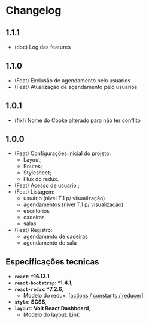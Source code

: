 # Changelog

## 1.1.1
  - (doc) Log das features

## 1.1.0
  - (Feat) Exclusão de agendamento pelo usuarios
  - (Feat) Atualização de agendamento pelo usuarios


## 1.0.1
  - (fix!) Nome do Cooke alterado para não ter conflito

## 1.0.0

- (Feat) Configurações inicial do projeto:
  - Layout;
  - Routes;
  - Stylesheet;
  - Flux do redux.
- (Feat) Acesso de usuario ;
- (Feat) Listagem: 
  - usuário (nivel T.1 p/ visualização)
  - agendamentos (nivel T.1 p/ visualização)
  - escritórios 
  - cadeiras 
  - salas 
- (Feat) Registro: 
  - agendamento de cadeiras 
  - agendamento de sala 

## Especificações tecnicas

- **`react`: ^16.13.1**,
- **`react-bootstrap`: ^1.4.1**,
- **`react-redux`: ^7.2.6**,
  - Modelo do redux: [[actions / constants / reducer](https://medium.com/reactbrasil/iniciando-com-redux-c14ca7b7dcf)]
- **`style`: SCSS**,
- **`layout`: Volt React Dashboard**,
  - Modelo do layout: [Link](https://demo.themesberg.com/volt-react-dashboard/#/)

